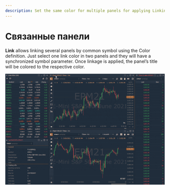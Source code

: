 ```yaml
---
description: Set the same color for multiple panels for applying Linking.
---
```


# Связанные панели

**Link** allows linking several panels by common symbol using the Color definition. Just select one link color in two panels and they will have a synchronized symbol parameter. Once linkage is applied, the panel’s title will be colored to the respective color.

![Panels linking](../.gitbook/assets/panel-linking.gif)

